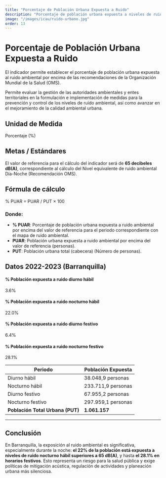 ```yaml
---
title: "Porcentaje de Población Urbana Expuesta a Ruido"
description: "Porcentaje de población urbana expuesta a niveles de ruido ambiental superiores a 65 decibeles (dB(A)), según recomendaciones de la OMS."
image: "/images/icau/ruido-urbano.jpg"
order: 13
---
```


# Porcentaje de Población Urbana Expuesta a Ruido

El indicador permite establecer el porcentaje de población urbana expuesta al ruido ambiental por encima de las recomendaciones de la Organización Mundial de la Salud (OMS).

Permite evaluar la gestión de las autoridades ambientales y entes territoriales en la formulación e implementación de medidas para la prevención y control de los niveles de ruido ambiental, así como avanzar en el mejoramiento de la calidad ambiental urbana.

## Unidad de Medida

Porcentaje (%)

## Metas / Estándares

El valor de referencia para el cálculo del indicador será de **65 decibeles dB(A)**, correspondiente al cálculo del Nivel equivalente de ruido ambiental Día-Noche (Recomendación OMS).

## Fórmula de cálculo

% PUAR = PUAR / PUT × 100

### Donde:

- **% PUAR**: Porcentaje de población urbana expuesta a ruido ambiental por encima del valor de referencia para el periodo correspondiente con el mapa de ruido ambiental.
- **PUAR**: Población urbana expuesta a ruido ambiental por encima del valor de referencia (personas).
- **PUT**: Población urbana total (cabecera) (Número de personas).

## Datos 2022-2023 (Barranquilla)

<div class="data-cards">
  <div class="data-card">
    <h4>% Población expuesta a ruido diurno hábil</h4>
    <div class="value">3.6%</div>
  </div>
  <div class="data-card">
    <h4>% Población expuesta a ruido nocturno hábil</h4>
    <div class="value">22.0%</div>
  </div>
</div>

<div class="data-cards">
  <div class="data-card">
    <h4>% Población expuesta a ruido diurno festivo</h4>
    <div class="value">6.4%</div>
  </div>
  <div class="data-card">
    <h4>% Población expuesta a ruido nocturno festivo</h4>
    <div class="value">28.1%</div>
  </div>
</div>

<table class="custom-table">
  <thead>
    <tr>
      <th>Periodo</th>
      <th>Población Expuesta</th>
    </tr>
  </thead>
  <tbody>
    <tr><td>Diurno hábil</td><td>38.048,9 personas</td></tr>
    <tr><td>Nocturno hábil</td><td>233.711,9 personas</td></tr>
    <tr><td>Diurno festivo</td><td>67.955,2 personas</td></tr>
    <tr><td>Nocturno festivo</td><td>297.959,1 personas</td></tr>
    <tr><td><strong>Población Total Urbana (PUT)</strong></td><td><strong>1.061.157</strong></td></tr>
  </tbody>
</table>

---

## Conclusión

En Barranquilla, la exposición al ruido ambiental es significativa, especialmente durante la noche: **el 22% de la población está expuesta a niveles de ruido nocturno hábil superiores a 65 dB(A)**, y hasta **el 28.1% en horarios festivos**. Esto representa un riesgo para la salud pública y exige políticas de mitigación acústica, regulación de actividades y planeación urbana más silenciosa.